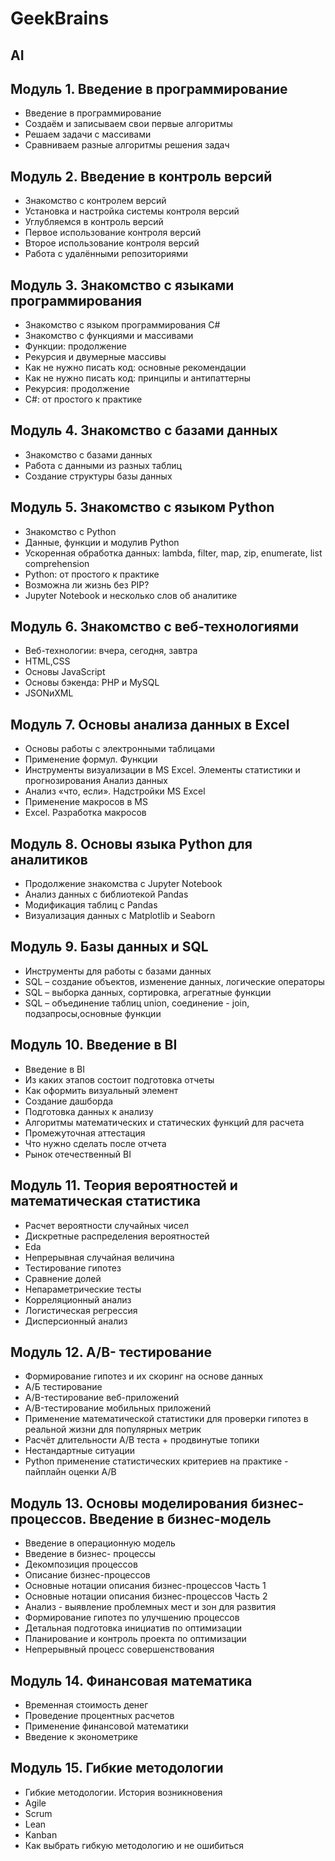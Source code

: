 # GeekBrains
## AI

## Модуль 1. Введение в программирование
 - Введение в программирование
 - Создаём и записываем свои первые алгоритмы
 - Решаем задачи с массивами
 - Сравниваем разные алгоритмы решения задач
 
## Модуль 2. Введение в контроль версий
 - Знакомство с контролем версий
 - Установка и настройка системы контроля версий
 - Углубляемся в контроль версий
 - Первое использование контроля версий
 - Второе использование контроля версий
 - Работа с удалёнными репозиториями
 
## Модуль 3. Знакомство с языками программирования
 - Знакомство с языком программирования C#
 - Знакомство с функциями и массивами
 - Функции: продолжение
 - Рекурсия и двумерные массивы
 - Как не нужно писать код: основные рекомендации
 - Как не нужно писать код: принципы и антипаттерны
 - Рекурсия: продолжение
 - C#: от простого к практике

## Модуль 4. Знакомство с базами данных
 - Знакомство с базами данных
 - Работа с данными из разных таблиц
 - Создание структуры базы данных

## Модуль 5. Знакомство с языком Python
 - Знакомство с Python
 - Данные, функции и модулив Python
 - Ускоренная обработка данных: lambda, filter, map, zip, enumerate, list comprehension
 - Python: от простого к практике
 - Возможна ли жизнь без PIP?
 - Jupyter Notebook и несколько слов об аналитике

## Модуль 6. Знакомство с веб-технологиями
 - Веб-технологии: вчера, сегодня, завтра
 - HTML,CSS
 - Основы JavaScript
 - Основы бэкенда: PHP и MySQL
 - JSONиXML

## Модуль 7. Основы анализа данных в Excel
 - Основы работы с электронными таблицами
 - Применение формул. Функции
 - Инструменты визуализации в MS Excel. Элементы статистики и прогнозирования Анализ данных
 - Анализ «что, если». Надстройки MS Excel
 - Применение макросов в MS
 - Excel. Разработка макросов

## Модуль 8. Основы языка Python для аналитиков
 - Продолжение знакомства с Jupyter Notebook
 - Анализ данных с библиотекой Pandas
 - Модификация таблиц с Pandas
 - Визуализация данных с Matplotlib и Seaborn

## Модуль 9. Базы данных и SQL
 - Инструменты для работы с базами данных
 - SQL – создание объектов, изменение данных, логические операторы
 - SQL – выборка данных, сортировка, агрегатные функции
 - SQL – объединение таблиц union, соединение - join, подзапросы,основные функции

## Модуль 10. Введение в BI
 - Введение в BI
 - Из каких этапов состоит подготовка отчеты
 - Как оформить визуальный элемент
 - Создание дашборда
 - Подготовка данных к анализу
 - Алгоритмы математических и статических функций для расчета
 - Промежуточная аттестация
 - Что нужно сделать после отчета
 - Рынок отечественный BI

## Модуль 11. Теория вероятностей и математическая статистика
 - Расчет вероятности случайных чисел
 - Дискретные распределения вероятностей
 - Eda
 - Непрерывная случайная величина
 - Тестирование гипотез
 - Сравнение долей
 - Непараметрические тесты
 - Корреляционный анализ
 - Логистическая регрессия
 - Дисперсионный анализ

## Модуль 12. A/B- тестирование
 - Формирование гипотез и их скоринг на основе данных
 - А/Б тестирование
 - A/B-тестирование веб-приложений
 - A/B-тестирование мобильных приложений
 - Применение математической статистики для проверки гипотез в реальной жизни для популярных метрик
 - Расчёт длительности А/B теста + продвинутые топики
 - Нестандартные ситуации
 - Python применение статистических критериев на практике - пайплайн оценки A/B
 
## Модуль 13. Основы моделирования бизнес- процессов. Введение в бизнес-модель
 - Введение в операционную модель
 - Введение в бизнес- процессы
 - Декомпозиция процессов
 - Описание бизнес-процессов
 - Основные нотации описания бизнес-процессов Часть 1
 - Основные нотации описания бизнес-процессов Часть 2
 - Анализ - выявление проблемных мест и зон для развития
 - Формирование гипотез по улучшению процессов
 - Детальная подготовка инициатив по оптимизации
 - Планирование и контроль проекта по оптимизации
 - Непрерывный процесс совершенствования

## Модуль 14. Финансовая математика
 - Временная стоимость денег
 - Проведение процентных расчетов
 - Применение финансовой математики
 - Введение к эконометрике
 
 ## Модуль 15. Гибкие методологии
  - Гибкие методологии. История возникновения
  - Agile
  - Scrum
  - Lean
  - Kanban
  - Как выбрать гибкую методологию и не ошибиться
